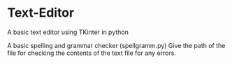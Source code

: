# Text-Editor

A basic text editor using TKinter in python

A basic spelling and grammar checker (spellgramm.py)
Give the path of the file for checking the contents of the text file for any errors.

